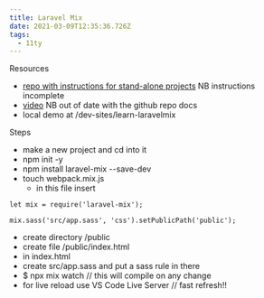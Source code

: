 ```yaml
---
title: Laravel Mix
date: 2021-03-09T12:35:36.726Z
tags:
  - 11ty
---
```

Resources

* [repo with instructions for stand-alone projects](https://github.com/JeffreyWay/laravel-mix/blob/master/docs/installation.md#stand-alone-projects) NB instructions incomplete
* [video](https://www.youtube.com/watch?v=mTlf0PgwS9w&ab_channel=AndreMadarang) NB out of date with the github repo docs
* local demo at /dev-sites/learn-laravelmix

Steps

* make a new project and cd into it
* npm init -y
* npm install laravel-mix --save-dev
* touch webpack.mix.js
  * in this file insert

```
let mix = require('laravel-mix');

mix.sass('src/app.sass', 'css').setPublicPath('public');

```
* create directory /public
* create file /public/index.html
* in index.html <link rel="stylesheet" href="css/app.css" />
* create src/app.sass and put a sass rule in there
* $ npx mix watch // this will compile on any change
* for live reload use VS Code Live Server // fast refresh!!